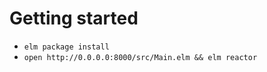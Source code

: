# Getting started

- `elm package install`
- `open http://0.0.0.0:8000/src/Main.elm && elm reactor`
